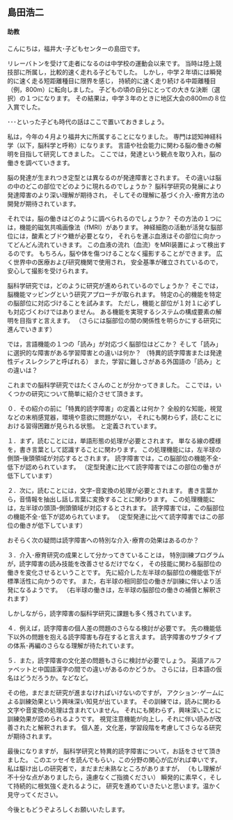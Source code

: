 ## 島田浩二#### 助教こんにちは，福井大･子どもセンターの島田です。リレーバトンを受けて走者になるのは中学校の運動会以来です。当時は陸上競技部に所属し，比較的速く走れる子どもでした。しかし，中学２年頃には瞬発的に速く走る短距離種目に限界を感じ，持続的に速く走り続ける中距離種目（例，800m）に転向しました。子どもの頃の自分にとっての大きな決断（選択）の１つになります。その結果は，中学３年のときに地区大会の800mの８位入賞でした。･･･といった子ども時代の話はここで置いておきましょう。私は，今年の４月より福井大に所属することになりました。専門は認知神経科学（以下，脳科学と呼称）になります。言語や社会能力に関わる脳の働きの解明を目指して研究してきました。ここでは，発達という観点を取り入れ，脳の働きを調べていきます。脳の発達が生まれつき定型とは異なるのが発達障害とされます。その違いは脳の中のどこの部位でどのように現れるのでしょうか？脳科学研究の発展により発達障害のより深い理解が期待され，そしてその理解に基づく介入･療育方法の開発が期待されています。それでは，脳の働きはどのように調べられるのでしょうか？その方法の１つには，機能的磁気共鳴画像法（fMRI）があります。神経細胞の活動が活発な脳部位には，酸素とブドウ糖が必要となり，それらを運ぶ血液はその部位に向かってどんどん流れていきます。この血液の流れ（血流）をMRI装置によって検出するのです。もちろん，脳や体を傷つけることなく撮影することができます。広く世界中の医療および研究機関で使用され，安全基準が確立されているので，安心して撮影を受けられます。脳科学研究では，どのように研究が進められているのでしょうか？そこでは，脳機能マッピングという研究アプローチが取られます。特定の心的機能を特定の脳部位に対応づけることを試みます。ただし，機能と部位が１対１に必ずしも対応づくわけではありません。ある機能を実現するシステムの構成要素の解明を目指すと言えます。（さらには脳部位の間の関係性を明らかにする研究に進んでいきます）では，言語機能の１つの「読み」が対応づく脳部位はどこか？そして「読み」に選択的な障害がある学習障害との違いは何か？（特異的読字障害または発達性ディスレクシアと呼ばれる）また，学習に難しさがある外国語の「読み」との違いは？これまでの脳科学研究ではたくさんのことが分かってきました。ここでは，いくつかの研究について簡単に紹介させて頂きます。０．その紹介の前に「特異的読字障害」の定義とは何か？全般的な知能，視覚などの末梢感覚器，環境や意欲に問題がない，それにも関わらず，読むことにおける習得困難が見られる状態。と定義されています。１．まず，読むことには，単語形態の処理が必要とされます。単なる線の模様を，書き言葉として認識することに関わります。この処理機能には，左半球の側頭ｰ後頭領域が対応するとされます。読字障害では，この脳部位の機能不全･低下が認められています。（定型発達に比べて読字障害ではこの部位の働きが低下しています）２．次に，読むことには，文字ｰ音変換の処理が必要とされます。書き言葉から，音情報を抽出し話し言葉に変換することに関わります。この処理機能には，左半球の頭頂ｰ側頭領域が対応するとされます。読字障害では，この脳部位の機能不全･低下が認められています。（定型発達に比べて読字障害ではこの部位の働きが低下しています）おそらく次の疑問は読字障害への特別な介入･療育の効果はあるのか？３．介入･療育研究の成果として分かってきていることは，特別訓練プログラムが，読字障害の読み技能を改善させるだけでなく，その技能に関わる脳部位の働きを変化させるということです。先に紹介した左半球の脳部位の機能低下が標準活性に向かうのです。また，右半球の相同部位の働きが訓練に伴いより活発になるようです。（右半球の働きは，左半球の脳部位の働きの補償と解釈されます）しかしながら，読字障害の脳科学研究に課題も多く残されています。４．例えば，読字障害の個人差の問題のさらなる検討が必要です。先の機能低下以外の問題を抱える読字障害も存在すると言えます。読字障害のサブタイプの体系･再編のさらなる理解が待たれています。５．また，読字障害の文化差の問題もさらに検討が必要でしょう。英語アルファベットと中国語漢字の間での違いがあるのかどうか。さらには，日本語の仮名はどうだろうか。などなど。その他，まだまだ研究が進まなければいけないのですが，アクション･ゲームによる訓練効果という興味深い知見が出ています。その訓練では，読みに関わる文字や音変換の処理は含まれていません。それにも関わらず，興味深いことに訓練効果が認められるようです。視覚注意機能が向上し，それに伴い読みが改善されたと解釈されます。個人差，文化差，学習段階を考慮してさらなる研究が期待されます。最後になりますが，脳科学研究と特異的読字障害について，お話をさせて頂きました。このエッセイを読んでもらい，この分野の関心が広がれば幸いです。私は駆け出しの研究者で，まだまだ未熟なところがありますが，（もし理解が不十分な点がありましたら，遠慮なくご指摘ください）瞬発的に素早く，そして持続的に根気強く走れるように，研究を進めていきたいと思います。温かく見守ってください。今後ともどうぞよろしくお願いいたします。